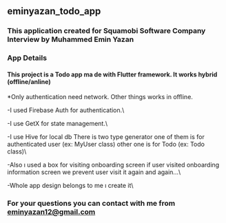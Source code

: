 ## eminyazan_todo_app

### This application created for Squamobi Software Company Interview by Muhammed Emin Yazan

### App Details

#### This project is a Todo app ma de with Flutter framework. It works hybrid (offline/anline)

*Only authentication need network. Other things works in offline.

-I used Firebase Auth for authentication.\

-I use GetX for state management.\

-I use Hive for local db There is two type generator one of them is for authenticated user (ex: MyUser class)
other one is for Todo (ex: Todo class)\

-Also ı used a box for visiting onboarding screen if user visited onboarding information screen we prevent user visit it again and again...\

-Whole app design belongs to me ı create it\

### For your questions you can contact with me from eminyazan12@gmail.com




